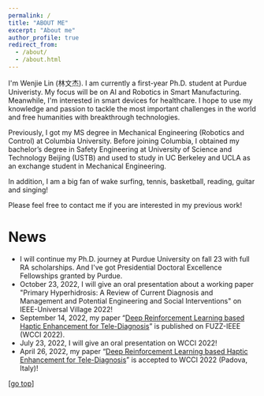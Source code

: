 ```yaml
---
permalink: /
title: "ABOUT ME"
excerpt: "About me"
author_profile: true
redirect_from: 
  - /about/
  - /about.html
---
```


I'm Wenjie Lin (林文杰). I am currently a first-year Ph.D. student at Purdue Univeristy. My focus will be on AI and Robotics in Smart Manufacturing. Meanwhile, I'm interested in smart devices for healthcare. I hope to use my knowledge and passion to tackle the most important challenges in the world and free humanities with breakthrough technologies.

Previously, I got my MS degree in Mechanical Engineering (Robotics and Control) at Columbia University. Before joining Columbia, I obtained my bachelor’s degree in Safety Engineering at University of Science and Technology Beijing (USTB) and used to study in UC Berkeley and UCLA as an exchange student in Mechanical Engineering. 

In addition, I am a big fan of wake surfing, tennis, basketball, reading, guitar and singing!

Please feel free to contact me if you are interested in my previous work!

News
===  
* I will continue my Ph.D. journey at Purdue University on fall 23 with full RA scholarships. And I've got Presidential Doctoral Excellence Fellowships granted by Purdue.
* October 23, 2022, I will give an oral presentation about a working paper "Primary Hyperhidrosis: A Review of Current Diagnosis and Management and Potential Engineering and Social Interventions" on IEEE-Universal Village 2022!
* September 14, 2022, my paper “[Deep Reinforcement Learning based Haptic Enhancement for Tele-Diagnosis](https://ieeexplore.ieee.org/abstract/document/9882866)” is published on FUZZ-IEEE (WCCI 2022).
* July 23, 2022, I will give an oral presentation on WCCI 2022!
* April 26, 2022, my paper “[Deep Reinforcement Learning based Haptic Enhancement for Tele-Diagnosis](https://ieeexplore.ieee.org/abstract/document/9882866)” is accepted to WCCI 2022 (Padova, Italy)!



[[go top](https://wenjielin-michael.github.io/)]  
